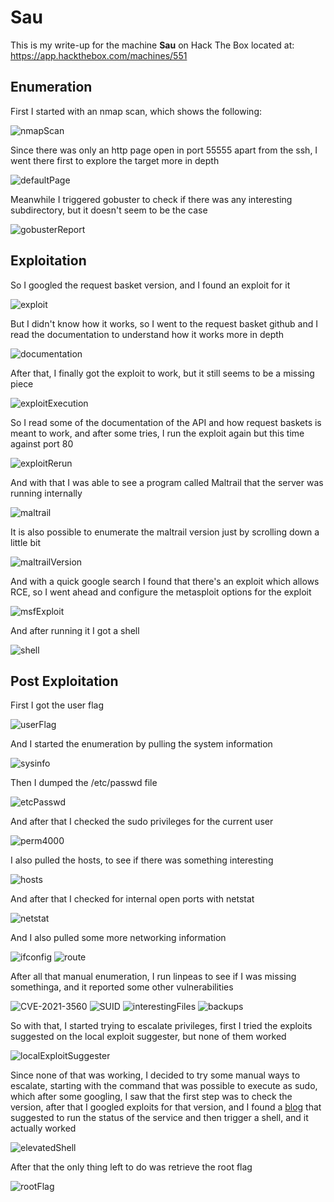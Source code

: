 # Sau

This is my write-up for the machine **Sau** on Hack The Box located at: https://app.hackthebox.com/machines/551

## Enumeration

First I started with an nmap scan, which shows the following:

![nmapScan](./res/Sau/nmapScan.png)

Since there was only an http page open in port 55555 apart from the ssh, I went there first to explore the target more in depth

![defaultPage](./res/Sau/defaultPage.png)

Meanwhile I triggered gobuster to check if there was any interesting subdirectory, but it doesn't seem to be the case

![gobusterReport](./res/Sau/gobusterReport.png)

## Exploitation

So I googled the request basket version, and I found an exploit for it

![exploit](./res/Sau/exploit.png)

But I didn't know how it works, so I went to the request basket github and I read the documentation to understand how it works more in depth

![documentation](./res/Sau/documentation.png)

After that, I finally got the exploit to work, but it still seems to be a missing piece

![exploitExecution](./res/Sau/exploitExecution.png)

So I read some of the documentation of the API and how request baskets is meant to work, and after some tries, I run the exploit again but this time against port 80

![exploitRerun](./res/Sau/exploitRerun.png)

And with that I was able to see a program called Maltrail that the server was running internally

![maltrail](./res/Sau/maltrail.png)

It is also possible to enumerate the maltrail version just by scrolling down a little bit

![maltrailVersion](./res/Sau/maltrailVersion.png)

And with a quick google search I found that there's an exploit which allows RCE, so I went ahead and configure the metasploit options for the exploit

![msfExploit](./res/Sau/msfExploit.png)

And after running it I got a shell

![shell](./res/Sau/shell.png)

## Post Exploitation

First I got the user flag

![userFlag](./res/Sau/userFlag.png)

And I started the enumeration by pulling the system information

![sysinfo](./res/Sau/sysinfo.png)

Then I dumped the /etc/passwd file

![etcPasswd](./res/Sau/etcPasswd.png)

And after that I checked the sudo privileges for the current user

![perm4000](./res/Sau/perm4000.png)

I also pulled the hosts, to see if there was something interesting

![hosts](./res/Sau/hosts.png)

And after that I checked for internal open ports with netstat

![netstat](./res/Sau/netstat.png)

And I also pulled some more networking information

![ifconfig](./res/Sau/ifconfig.png)
![route](./res/Sau/route.png)

After all that manual enumeration, I run linpeas to see if I was missing somethinga, and it reported some other vulnerabilities

![CVE-2021-3560](./res/Sau/CVE-2021-3560.png)
![SUID](./res/Sau/SUID.png)
![interestingFiles](./res/Sau/interestingFiles.png)
![backups](./res/Sau/backups.png)

So with that, I started trying to escalate privileges, first I tried the exploits suggested on the local exploit suggester, but none of them worked

![localExploitSuggester](./res/Sau/localExploitSuggester.png)

Since none of that was working, I decided to try some manual ways to escalate, starting with the command that was possible to execute as sudo, which after some googling, I saw that the first step was to check the version, after that I googled exploits for that version, and I found a [blog](https://sploitus.com/exploit?id=EDB-ID:51674) that suggested to run the status of the service and then trigger a shell, and it actually worked

![elevatedShell](./res/Sau/elevatedShell.png)

After that the only thing left to do was retrieve the root flag

![rootFlag](./res/Sau/rootFlag.png)
